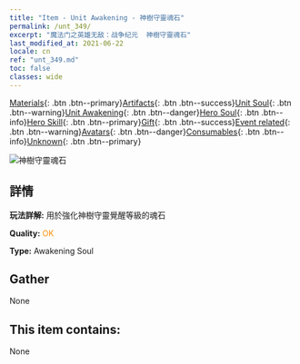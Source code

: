 ```yaml
---
title: "Item - Unit Awakening - 神樹守靈魂石"
permalink: /unt_349/
excerpt: "魔法门之英雄无敌：战争纪元  神樹守靈魂石"
last_modified_at: 2021-06-22
locale: cn
ref: "unt_349.md"
toc: false
classes: wide
---
```

 [Materials](/ItemsCN/){: .btn .btn--primary}[Artifacts](/ItemsCN/Artifacts/){: .btn .btn--success}[Unit Soul](/ItemsCN/UnitSoul/){: .btn .btn--warning}[Unit Awakening](/ItemsCN/UnitAwakening/){: .btn .btn--danger}[Hero Soul](/ItemsCN/HeroSoul/){: .btn .btn--info}[Hero Skill](/ItemsCN/HeroSkill/){: .btn .btn--primary}[Gift](/ItemsCN/Gift/){: .btn .btn--success}[Event related](/ItemsCN/Events/){: .btn .btn--warning}[Avatars](/ItemsCN/Avatars/){: .btn .btn--danger}[Consumables](/ItemsCN/Consumables/){: .btn .btn--info}[Unknown](/ItemsCN/Unknown/){: .btn .btn--primary}

 ![神樹守靈魂石](/images/u/tia_conglinyaojing.jpg)

## 詳情
 **玩法詳解:** 用於強化神樹守靈覺醒等級的魂石

 **Quality:** <span style="color: #FF8C00">OK</span>

 **Type:** Awakening Soul

## Gather

  None

## This item contains:

  None


